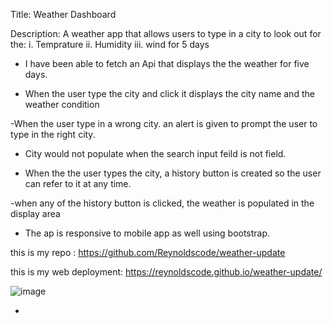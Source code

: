 Title: Weather Dashboard

Description: A weather app that allows users to type in a city to look out for the:
i. Temprature
ii. Humidity
iii. wind
for 5 days

- I have been able to fetch an Api that displays the the weather for five days.

- When the user type the city and click it displays the city name and the weather condition

-When the user type in a wrong city. an alert is given to prompt the user to type in the right city.

- City would not populate when the search input feild is not field.

- When the the user types the city, a history button is created so the user can refer to it at any time.

-when any of the history button is clicked, the weather is populated in the display area

- The ap is responsive to mobile app as well using bootstrap.


this is my repo : https://github.com/Reynoldscode/weather-update

this is my web deployment: https://reynoldscode.github.io/weather-update/


![image](https://github.com/Reynoldscode/weather-update/assets/41800514/0d64e759-778c-496e-b569-ace573343f2c)

- 
